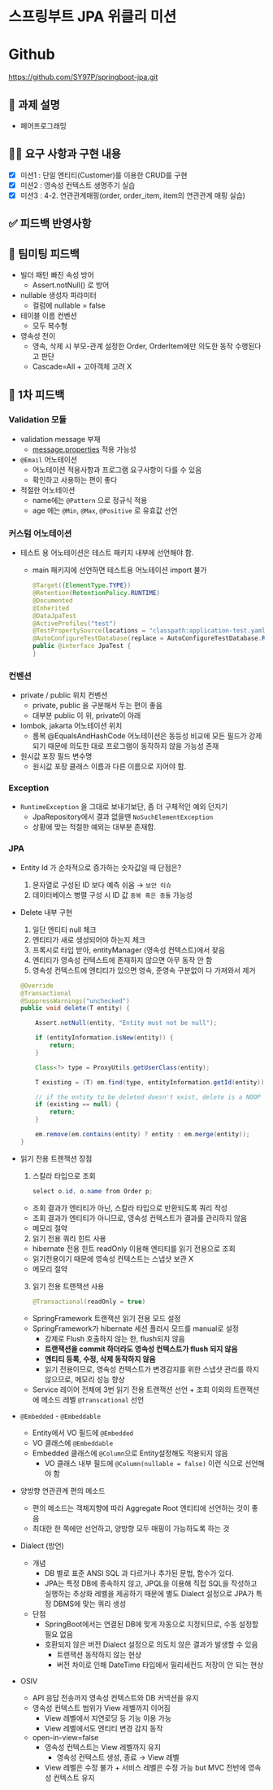 # 스프링부트 JPA 위클리 미션

# Github

https://github.com/SY97P/springboot-jpa.git

## 📌 과제 설명

- 페어프로그래밍

## 👩‍💻 요구 사항과 구현 내용

- [x]  미션1 : 단일 엔티티(Customer)를 이용한 CRUD를 구현
- [x]  미션2 : 영속성 컨텍스트 생명주기 실습
- [x]  미션3 : 4-2. 연관관계매핑(order, order_item, item의 연관관계 매핑 실습)

## ✅ 피드백 반영사항

## 📮 팀미팅 피드백

- 빌더 패턴 빠진 속성 방어
  - Assert.notNull() 로 방어
- nullable 생성자 파라미터
  - 컬럼에 nullable = false
- 테이블 이름 컨벤션
  - 모두 복수형
- 영속성 전이
  - 영속, 삭제 시 부모-관계 설정한 Order, OrderItem에만 의도한 동작 수행된다고 판단
  - Cascade=All + 고아객체 고려 X

## 📮 1차 피드백

### Validation 모듈

- validation message 부재
  - [message.properties](http://message.properties) 적용 가능성
- `@Email` 어노테이션
  - 어노테이션 적용사항과 프로그램 요구사항이 다를 수 있음
  - 확인하고 사용하는 편이 좋다
- 적절한 어노테이션
  - name에는 `@Pattern` 으로 정규식 적용
  - age 에는 `@Min`, `@Max`, `@Positive` 로 유효값 선언

### 커스텀 어노테이션

- 테스트 용 어노테이션은 테스트 패키지 내부에 선언해야 함.
  - main 패키지에 선언하면 테스트용 어노테이션 import 불가

    ```java
    @Target({ElementType.TYPE})
    @Retention(RetentionPolicy.RUNTIME)
    @Documented
    @Inherited
    @DataJpaTest
    @ActiveProfiles("test")
    @TestPropertySource(locations = "classpath:application-test.yaml")
    @AutoConfigureTestDatabase(replace = AutoConfigureTestDatabase.Replace.NONE)
    public @interface JpaTest {
    }
    ```


### 컨벤션

- private / public 위치 컨벤션
  - private, public 을 구분해서 두는 편이 좋음
  - 대부분 public 이 위, private이 아래
- lombok, jakarta 어노테이션 위치
  - 롬복 @EqualsAndHashCode 어노테이션은 동등성 비교에 모든 필드가 강제되기 때문에 의도한 대로 프로그램이 동작하지 않을 가능성 존재
- 원시값 포장 필드 변수명
  - 원시값 포장 클래스 이름과 다른 이름으로 지어야 함.

### Exception

- `RuntimeException` 을 그대로 보내기보단, 좀 더 구체적인 예외 던지기
  - JpaRepository에서 결과 없을땐 `NoSuchElementException`
  - 상황에 맞는 적절한 예외는 대부분 존재함.

### JPA

- Entity Id 가 순차적으로 증가하는 숫자값일 때 단점은?
  1. 문자열로 구성된 ID 보다 예측 쉬움 → `보안 이슈`
  2. 데이터베이스 병렬 구성 시 ID 값 `중복 혹은 충돌` 가능성
- Delete 내부 구현
  1. 일단 엔티티 null 체크
  2. 엔티티가 새로 생성되어야 하는지 체크
  3. 프록시로 타입 받아, entityManager (영속성 컨텍스트)에서 찾음
  4. 엔티티가 영속성 컨텍스트에 존재하지 않으면 아무 동작 안 함
  5. 영속성 컨텍스트에 엔티티가 있으면 영속, 준영속 구분없이 다 가져와서 제거

    ```java
    @Override
    @Transactional
    @SuppressWarnings("unchecked")
    public void delete(T entity) {
    
    	Assert.notNull(entity, "Entity must not be null");
    
    	if (entityInformation.isNew(entity)) {
    		return;
    	}
    
    	Class<?> type = ProxyUtils.getUserClass(entity);
    
    	T existing = (T) em.find(type, entityInformation.getId(entity));
    
    	// if the entity to be deleted doesn't exist, delete is a NOOP
    	if (existing == null) {
    		return;
    	}
    
    	em.remove(em.contains(entity) ? entity : em.merge(entity));
    }
    ```

- 읽기 전용 트랜잭션 장점
  1. 스칼라 타입으로 조회

      ```java
      select o.id, o.name from Order p;
      ```

    - 조회 결과가 엔티티가 아닌, 스칼라 타입으로 반환되도록 쿼리 작성
    - 조회 결과가 엔티티가 아니므로, 영속성 컨텍스트가 결과를 관리하지 않음
    - 메모리 절약
  2. 읽기 전용 쿼리 힌트 사용
    - hibernate 전용 힌트 readOnly 이용해 엔티티를 읽기 전용으로 조회
    - 읽기전용이기 때문에 영속성 컨텍스트는 스냅샷 보관 X
    - 메모리 절약
  3. 읽기 전용 트랜잭션 사용

      ```java
      @Transactional(readOnly = true)
      ```

    - SpringFramework 트랜잭션 읽기 전용 모드 설정
    - SpringFramework가 hibernate 세션 플러시 모드를 manual로 설정
      - 강제로 Flush 호출하지 않는 한, flush되지 않음
      - **트랜잭션을 commit 하더라도 영속성 컨텍스트가 flush 되지 않음**
      - **엔티티 등록, 수정, 삭제 동작하지 않음**
      - 읽기 전용이므로, 영속성 컨텍스트가 변경감지를 위한 스냅샷 관리를 하지 않으므로, 메모리 성능 향상
  - Service 레이어 전체에 3번 읽기 전용 트랜잭션 선언 + 조회 이외의 트랜잭션에 메소드 레벨 `@Transcational` 선언
- `@Embedded` - `@Embeddable`
  - Entity에서  VO 필드에 `@Embedded`
  - VO 클래스에 `@Embeddable`
  - Embedded 클래스에 `@Column`으로 Entity설정해도 적용되지 않음
    - VO 클래스 내부 필드에 `@Column(nullable = false)` 이런 식으로 선언해야 함
- 양방향 연관관계 편의 메소드
  - 편의 메소드는 객체지향에 따라 Aggregate Root 엔티티에 선언하는 것이 좋음
  - 최대한 한 쪽에만 선언하고, 양방향 모두 매핑이 가능하도록 하는 것
- Dialect (방언)
  - 개념
    - DB 별로 표준 ANSI SQL 과 다르거나 추가된 문법, 함수가 있다.
    - JPA는 특정 DB에 종속하지 않고, JPQL을 이용해 직접 SQL을 작성하고 실행하는 추상화 레벨을 제공하기 때문에 별도 Dialect 설정으로 JPA가 특정 DBMS에 맞는 쿼리 생성
  - 단점
    - SpringBoot에서는 연결된 DB에 맞게 자동으로 지정되므로, 수동 설정할 필요 없음
    - 호환되지 않은 버전 Dialect 설정으로 의도치 않은 결과가 발생할 수 있음
      - 트랜잭션 동작하지 않는 현상
      - 버전 차이로 인해 DateTime 타입에서 밀리세컨드 저장이 안 되는 현상
- OSIV
  - API 응답 전송까지 영속성 컨텍스트와 DB 커넥션을 유지
  - 영속성 컨텍스트 범위가 View 레벨까지 이어짐
    - View 레벨에서 지연로딩 등 기능 이용 가능
    - View 레벨에서도 엔티티 변경 감지 동작
  - open-in-view=false
    - 영속성 컨텍스트는 View 레벨까지 유지
      - 영속성 컨텍스트 생성, 종료 → View 레벨
    - View 레벨은 수정 불가 + 서비스 레벨은 수정 가능 but MVC 전반에 영속성 컨텍스트 유지